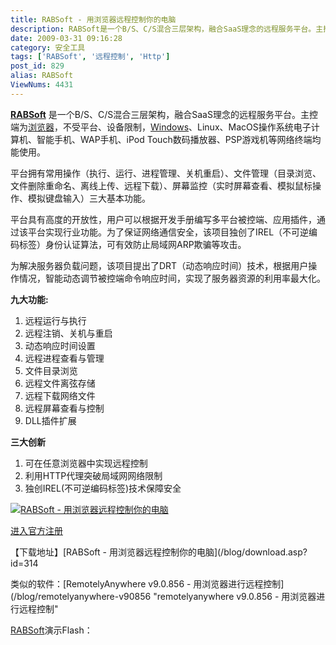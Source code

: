 ```yaml
---
title: RABSoft - 用浏览器远程控制你的电脑
description: RABSoft是一个B/S、C/S混合三层架构，融合SaaS理念的远程服务平台。主控端为浏览器，不受平台、设备限制，Windows、Linux、MacOS操作系统电子计算机、智能手机、WAP手机、iPodTouch数码播放器、PSP游戏机等网络终端均能使用。
date: 2009-03-31 09:16:28
category: 安全工具
tags: ['RABSoft', '远程控制', 'Http']
post_id: 829
alias: RABSoft
ViewNums: 4431
---
```


**[RABSoft](/blog/rabsoft)** 是一个B/S、C/S混合三层架构，融合SaaS理念的远程服务平台。主控端为[浏览器](/tags/%E6%B5%8F%E8%A7%88%E5%99%A8)，不受平台、设备限制，[Windows](/blog/deepin-litexp-windows-xp-sp3-v62)、Linux、MacOS操作系统电子计算机、智能手机、WAP手机、iPod Touch数码播放器、PSP游戏机等网络终端均能使用。

平台拥有常用操作（执行、运行、进程管理、关机重启）、文件管理（目录浏览、文件删除重命名、离线上传、远程下载）、屏幕监控（实时屏幕查看、模拟鼠标操作、模拟键盘输入）三大基本功能。

平台具有高度的开放性，用户可以根据开发手册编写多平台被控端、应用插件，通过该平台实现行业功能。为了保证网络通信安全，该项目独创了IREL（不可逆编码标签）身份认证算法，可有效防止局域网ARP欺骗等攻击。

为解决服务器负载问题，该项目提出了DRT（动态响应时间）技术，根据用户操作情况，智能动态调节被控端命令响应时间，实现了服务器资源的利用率最大化。

**九大功能:**

1. 远程运行与执行
2. 远程注销、关机与重启
3. 动态响应时间设置
4. 远程进程查看与管理
5. 文件目录浏览
6. 远程文件离弦存储
7. 远程下载网络文件
8. 远程屏幕查看与控制
9. DLL插件扩展

**三大创新**

1. 可在任意浏览器中实现远程控制
2. 利用HTTP代理突破局域网网络限制
3. 独创IREL(不可逆编码标签)技术保障安全

[![RABSoft - 用浏览器远程控制你的电脑](http://www.rabsoft.org/images/3step.jpg)](/blog/rabsoft)

[进入官方注册](http://www.rabsoft.org/)

【下载地址】[RABSoft - 用浏览器远程控制你的电脑](/blog/download.asp?id=314

类似的软件：[RemotelyAnywhere v9.0.856 - 用浏览器进行远程控制](/blog/remotelyanywhere-v90856 "remotelyanywhere v9.0.856 - 用浏览器进行远程控制"

[RABSoft](/blog/rabsoft)演示Flash：

